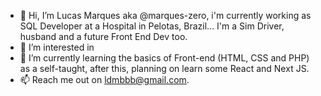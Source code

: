 - 👋 Hi, I’m Lucas Marques aka @marques-zero, i'm currently working as SQL Developer at a Hospital in Pelotas, Brazil... I'm a Sim Driver, husband and a future Front End Dev too.
- 👀 I’m interested in 
- 🌱 I’m currently learning the basics of Front-end (HTML, CSS and PHP) as a self-taught, after this, planning on learn some React and Next JS.
- 📫 Reach me out on ldmbbb@gmail.com.

<!---
marques-zero/marques-zero is a ✨ special ✨ repository because its `README.md` (this file) appears on your GitHub profile.
You can click the Preview link to take a look at your changes.
--->
